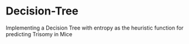 # Decision-Tree
Implementing a Decision Tree with entropy as the heuristic function for predicting Trisomy in Mice
